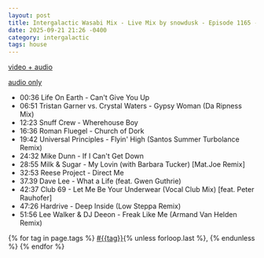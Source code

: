 ```yaml
---
layout: post
title: Intergalactic Wasabi Mix - Live Mix by snowdusk - Episode 1165 - aNONradio.net - 2025/09/20 
date: 2025-09-21 21:26 -0400
category: intergalactic
tags: house
---
```


[video + audio](https://toobnix.org/w/17ZVyq417uoSvhxJzkkxXo)

[audio only](https://archives.anonradio.net/202509202300_snowdusk.mp3)

* 00:36 Life On Earth - Can't Give You Up
* 06:51 Tristan Garner vs. Crystal Waters - Gypsy Woman (Da Ripness Mix)        
* 12:23 Snuff Crew - Wherehouse Boy
* 16:36 Roman Fluegel - Church of Dork
* 19:42 Universal Principles - Flyin' High (Santos Summer Turbolance Remix)
* 24:32 Mike Dunn - If I Can't Get Down
* 28:55 Milk & Sugar - My Lovin (with Barbara Tucker) [Mat.Joe Remix]
* 32:53 Reese Project - Direct Me
* 37.39 Dave Lee - What a Life (feat. Gwen Guthrie)
* 42:37 Club 69 - Let Me Be Your Underwear (Vocal Club Mix) [feat. Peter Rauhofer]
* 47:26 Hardrive - Deep Inside (Low Steppa Remix)
* 51:56 Lee Walker & DJ Deeon - Freak Like Me (Armand Van Helden Remix)

<p>
  {% for tag in page.tags %}
  <a class="post" href="/tag/{{tag}}">#{{tag}}</a>{% unless forloop.last %}, {% endunless %}
  {% endfor %}
</p>

